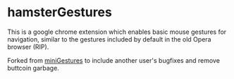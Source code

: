 hamsterGestures
=============

This is a google chrome extension which enables basic mouse gestures for navigation, similar to the gestures included by default in the old Opera browser (RIP).

Forked from [miniGestures](https://github.com/ajribeiro/miniGestures) to include another user's bugfixes and remove buttcoin garbage.
